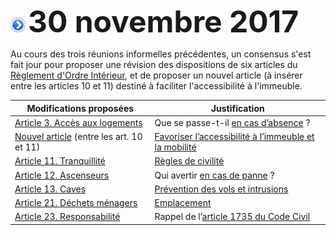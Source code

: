 ![](item.png) <font size="14px"><b>30 novembre 2017</b></font>

Au cours des trois réunions informelles précédentes, un consensus s'est fait jour pour proposer une révision des dispositions de six articles du [Règlement d'Ordre Intérieur](http://brab80.webs.com/ROI_Brabanconne_CONSOLIDE_mai-2014.pdf), et de proposer un nouvel article (à insérer entre les articles 10 et 11) destiné à faciliter l'accessibilité à l'immeuble.

| Modifications proposées | Justification |
| --- | --- |
| [Article 3. Accès aux logements](/ROI_2018/art_03.md) | Que se passe-t-il [en cas d’absence](/ROI_2018/just_art_03.md) ? |
| [Nouvel article](/ROI_2018/art_10a.md) (entre les art. 10 et 11) | [Favoriser l’accessibilité à l’immeuble et la mobilité](/ROI_2018/just_art_10a.md) |
| [Article 11. Tranquillité](/ROI_2018/art_11.md) | [Règles de civilité](/ROI_2018/just_art_11.md) |
| [Article 12. Ascenseurs](ROI_2018/art_12.md) | Qui avertir [en cas de panne](/ROI_2018/just_art_12.md) ? |
| [Article 13. Caves](/ROI_2018/art_13.md) | [Prévention des vols et intrusions](/ROI_2018/just_art_13.md) |
| [Article 21. Déchets ménagers](/ROI_2018/art_21.md) | [Emplacement](/ROI_2018/just_art_21.md) |
| [Article 23. Responsabilité](/ROI_2018/art_23.md) | Rappel de l’[article 1735 du Code Civil](/ROI_2018/just_art_23.md) |



